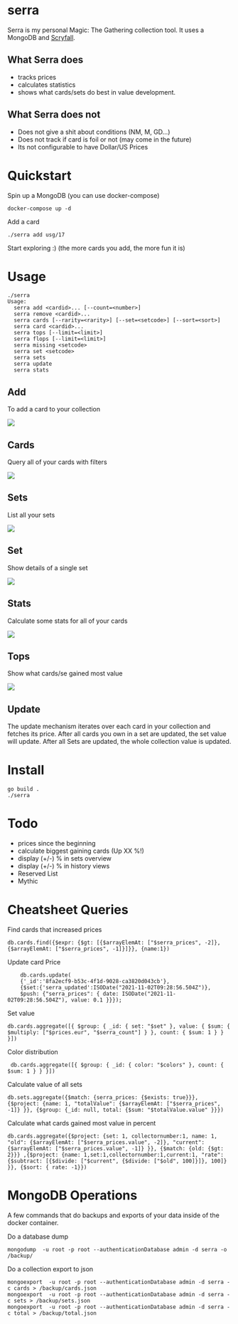 # serra

Serra is my personal Magic: The Gathering collection tool.
It uses a MongoDB and [Scryfall](https://scryfall.com).

## What Serra does

* tracks prices
* calculates statistics
* shows what cards/sets do best in value development.

## What Serra does not

* Does not give a shit about conditions (NM, M, GD...)
* Does not track if card is foil or not (may come in the future)
* Its not configurable to have Dollar/US Prices

# Quickstart

Spin up a MongoDB (you can use docker-compose)

    docker-compose up -d

Add a card

    ./serra add usg/17

Start exploring :) (the more cards you add, the more fun it is)

# Usage

```
./serra
Usage:
  serra add <cardid>... [--count=<number>]
  serra remove <cardid>...
  serra cards [--rarity=<rarity>] [--set=<setcode>] [--sort=<sort>]
  serra card <cardid>...
  serra tops [--limit=<limit>]
  serra flops [--limit=<limit>]
  serra missing <setcode>
  serra set <setcode>
  serra sets
  serra update
  serra stats
```

## Add

To add a card to your collection

![](https://github.com/noqqe/serra/blob/main/imgs/add.png)

## Cards

Query all of your cards with filters

![](https://github.com/noqqe/serra/blob/main/imgs/cards.png)

## Sets

List all your sets

![](https://github.com/noqqe/serra/blob/main/imgs/sets.png)

## Set

Show details of a single set

![](https://github.com/noqqe/serra/blob/main/imgs/set.png)

## Stats

Calculate some stats for all of your cards

![](https://github.com/noqqe/serra/blob/main/imgs/stats.png)

## Tops

Show what cards/se gained most value

![](https://github.com/noqqe/serra/blob/main/imgs/tops.png)

## Update

The update mechanism iterates over each card in your collection and fetches
its price. After all cards you own in a set are updated, the set value will
update. After all Sets are updated, the whole collection value is updated.

# Install

    go build .
    ./serra

# Todo

* prices since the beginning
* calculate biggest gaining cards (Up XX %!)
* display (+/-) % in sets overview
* display (+/-) % in history views
* Reserved List
* Mythic

# Cheatsheet Queries

Find cards that increased prices

    db.cards.find({$expr: {$gt: [{$arrayElemAt: ["$serra_prices", -2]}, {$arrayElemAt: ["$serra_prices", -1]}]}}, {name:1})

Update card Price

		db.cards.update(
		{'_id':'8fa2ecf9-b53c-4f1d-9028-ca3820d043cb'},
		{$set:{'serra_updated':ISODate("2021-11-02T09:28:56.504Z")},
		$push: {"serra_prices": { date: ISODate("2021-11-02T09:28:56.504Z"), value: 0.1 }}});

Set value

    db.cards.aggregate([{ $group: { _id: { set: "$set" }, value: { $sum: { $multiply: ["$prices.eur", "$serra_count"] } }, count: { $sum: 1 } } }])

Color distribution

     db.cards.aggregate([{ $group: { _id: { color: "$colors" }, count: { $sum: 1 } } }])

Calculate value of all sets

    db.sets.aggregate({$match: {serra_prices: {$exists: true}}}, {$project: {name: 1, "totalValue": {$arrayElemAt: ["$serra_prices", -1]} }}, {$group: {_id: null, total: {$sum: "$totalValue.value" }}})

Calculate what cards gained most value in percent

    db.cards.aggregate({$project: {set: 1, collectornumber:1, name: 1, "old": {$arrayElemAt: ["$serra_prices.value", -2]}, "current": {$arrayElemAt: ["$serra_prices.value", -1]} }}, {$match: {old: {$gt: 2}}} ,{$project: {name: 1,set:1,collectornumber:1,current:1, "rate": {$subtract: [{$divide: ["$current", {$divide: ["$old", 100]}]}, 100]} }}, {$sort: { rate: -1}})

# MongoDB Operations

A few commands that do backups and exports of your data inside of the docker
container.

Do a database dump

    mongodump  -u root -p root --authenticationDatabase admin -d serra -o /backup/

Do a collection export to json

    mongoexport  -u root -p root --authenticationDatabase admin -d serra -c cards > /backup/cards.json
    mongoexport  -u root -p root --authenticationDatabase admin -d serra -c sets > /backup/sets.json
    mongoexport  -u root -p root --authenticationDatabase admin -d serra -c total > /backup/total.json
